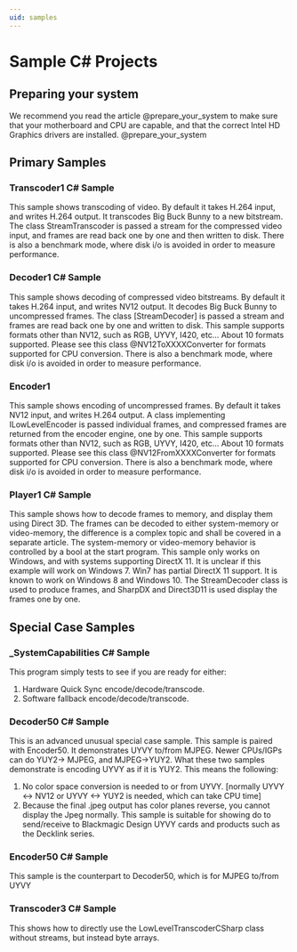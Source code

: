 ```yaml
---
uid: samples
---
```



# Sample C# Projects

## Preparing your system
We recommend you read the article @prepare_your_system to make sure that your motherboard and CPU are capable, and that the correct Intel HD Graphics drivers are installed. @prepare_your_system

## Primary Samples

<a name="Transcoder1"></a>
### Transcoder1 C# Sample
This sample shows transcoding of video.
By default it takes H.264 input, and writes H.264 output.
It transcodes Big Buck Bunny to a new bitstream.
The class StreamTranscoder is passed a stream for the compressed video input, and frames are read back one by one and then written to disk.
There is also a benchmark mode, where disk i/o is avoided in order to measure performance. 

<a name="Decoder1"></a>
### Decoder1 C# Sample
This sample shows decoding of compressed video bitstreams.
By default it takes H.264 input, and writes NV12 output.
It decodes Big Buck Bunny to uncompressed frames.
The class [StreamDecoder] is passed a stream and frames are read back one by one and written to disk.
This sample supports formats other than NV12, such as RGB, UYVY, I420, etc... About 10 formats supported.
Please see this class @NV12ToXXXXConverter for formats supported for CPU conversion.
There is also a benchmark mode, where disk i/o is avoided in order to measure performance. 


<a name="Encoder1"></a>
### Encoder1
This sample shows encoding of uncompressed frames.
By default it takes NV12 input, and writes H.264 output.
A class implementing ILowLevelEncoder is passed individual frames, and compressed frames are returned from the encoder engine, one by one.
This sample supports formats other than NV12, such as RGB, UYVY, I420, etc... About 10 formats supported.
Please see this class @NV12FromXXXXConverter for formats supported for CPU conversion.
There is also a benchmark mode, where disk i/o is avoided in order to measure performance.  

<a name="Player1"></a>
### Player1 C# Sample
This sample shows how to decode frames to memory, and display them using Direct 3D.
The frames can be decoded to either system-memory or video-memory, the difference is a complex topic and shall be covered in a separate article.
The system-memory or video-memory behavior is controlled by a bool at the start program. This sample only works on Windows, and with systems supporting DirectX 11. It is unclear if this example will work on Windows 7. Win7 has partial DirectX 11 support. It is known to work on Windows 8 and Windows 10.
The StreamDecoder class is used to produce frames, and SharpDX and Direct3D11 is used display the frames one by one.


## Special Case Samples

### _SystemCapabilities C# Sample
This program simply tests to see if you are ready for either:
1. Hardware Quick Sync encode/decode/transcode. 
2. Software fallback encode/decode/transcode. 

### Decoder50 C# Sample
This is an advanced unusual special case sample.
This sample is paired with Encoder50. It demonstrates UYVY to/from MJPEG.
Newer CPUs/IGPs can do YUY2-> MJPEG, and MJPEG->YUY2.
What these two samples demonstrate is encoding UYVY as if it is YUY2.
This means the following:  
1. No color space conversion is needed to or from UYVY. [normally UYVY <-> NV12 or UYVY <-> YUY2 is needed, which can take CPU time]
2. Because the final .jpeg output has color planes reverse, you cannot display the Jpeg normally.
This sample is suitable for showing do to send/receive to Blackmagic Design UYVY cards and products such as the Decklink series.

### Encoder50 C# Sample
This sample is the counterpart to Decoder50, which is for MJPEG to/from UYVY

### Transcoder3 C# Sample
This shows how to directly use the LowLevelTranscoderCSharp class without streams, but instead byte arrays.




